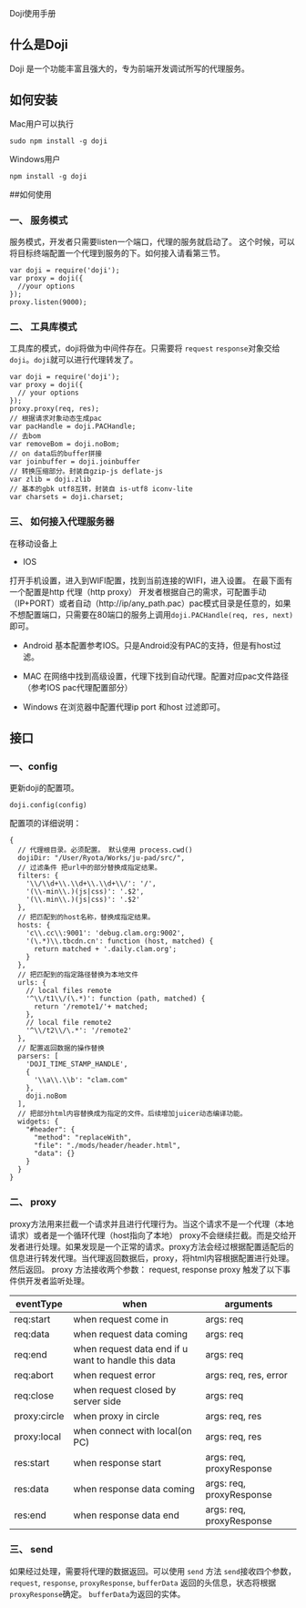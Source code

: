 Doji使用手册

## 什么是Doji
 
Doji 是一个功能丰富且强大的，专为前端开发调试所写的代理服务。

## 如何安装

Mac用户可以执行

```
sudo npm install -g doji
```

Windows用户

```
npm install -g doji
```

##如何使用

### 一、 服务模式
服务模式，开发者只需要listen一个端口，代理的服务就启动了。
这个时候，可以将目标终端配置一个代理到服务的下。如何接入请看第三节。

```nodejs
var doji = require('doji');
var proxy = doji({
  //your options
});
proxy.listen(9000);
```

### 二、 工具库模式
工具库的模式，doji将做为中间件存在。只需要将 `request` `response`对象交给 `doji`。`doji`就可以进行代理转发了。

```nodejs
var doji = require('doji');
var proxy = doji({
  // your options
});
proxy.proxy(req, res);
// 根据请求对象动态生成pac
var pacHandle = doji.PACHandle;
// 去bom
var removeBom = doji.noBom;
// on data后的buffer拼接
var joinbuffer = doji.joinbuffer
// 转换压缩部分。封装自gzip-js deflate-js
var zlib = doji.zlib
// 基本的gbk utf8互转，封装自 is-utf8 iconv-lite
var charsets = doji.charset;
```
### 三、 如何接入代理服务器

在移动设备上

* IOS

打开手机设置，进入到WIFI配置，找到当前连接的WIFI，进入设置。
在最下面有一个配置是http 代理（http proxy） 开发者根据自己的需求，可配置手动（IP+PORT）或者自动（http://ip/any_path.pac）pac模式目录是任意的，如果不想配置端口，只需要在80端口的服务上调用`doji.PACHandle(req, res, next)`即可。

* Android
基本配置参考IOS。只是Android没有PAC的支持，但是有host过滤。

* MAC
在网络中找到高级设置，代理下找到自动代理。配置对应pac文件路径（参考IOS pac代理配置部分）

* Windows
在浏览器中配置代理ip port 和host 过滤即可。

## 接口

### 一、config

更新doji的配置项。

```nodejs
doji.config(config)
```

配置项的详细说明：

```
{
  // 代理根目录。必须配置。 默认使用 process.cwd()
  dojiDir: "/User/Ryota/Works/ju-pad/src/",
  // 过滤条件 把url中的部分替换成指定结果。
  filters: {
    '\\/\\d+\\.\\d+\\.\\d+\\/': '/',
    '(\\-min\\.)(js|css)': '.$2',
    '(\\.min\\.)(js|css)': '.$2'
  },
  // 把匹配到的host名称，替换成指定结果。
  hosts: {
    'c\\.cc\\:9001': 'debug.clam.org:9002',
    '(\.*)\\.tbcdn.cn': function (host, matched) {
      return matched + '.daily.clam.org';
    }
  },
  // 把匹配到的指定路径替换为本地文件 
  urls: {
    // local files remote
    '^\\/t1\\/(\.*)': function (path, matched) {
      return '/remote1/'+ matched;
    },
    // local file remote2
    '^\\/t2\\/\.*': '/remote2'
  },
  // 配置返回数据的操作替换
  parsers: [
    'DOJI_TIME_STAMP_HANDLE',
    {
      '\\a\\.\\b': "clam.com"
    },
    doji.noBom
  ],
  // 把部分html内容替换成为指定的文件。后续增加juicer动态编译功能。
  widgets: {
    "#header": {
      "method": "replaceWith",
      "file": "./mods/header/header.html",
      "data": {}
    }
  }
}
```
### 二、 proxy

proxy方法用来拦截一个请求并且进行代理行为。当这个请求不是一个代理（本地请求）或者是一个循环代理（host指向了本地）
proxy不会继续拦截。而是交给开发者进行处理。如果发现是一个正常的请求。proxy方法会经过根据配置适配后的信息进行转发代理。当代理返回数据后，proxy，将html内容根据配置进行处理。然后返回。
proxy 方法接收两个参数： request, response 
proxy 触发了以下事件供开发者监听处理。


  eventType    | when                                                | arguments
  -------------|-----------------------------------------------------|--------------
  req:start    | when request come in                                | args: req
  req:data     | when request data coming                            | args: req
  req:end      | when request data end if u want to handle this data | args: req
  req:abort    | when request error                                  | args: req, res, error
  req:close    | when request closed by server side                  | args: req
  proxy:circle | when proxy in circle                                | args: req, res
  proxy:local  | when connect with local(on PC)                      | args: req, res
  res:start    | when response start                                 | args: req, proxyResponse
  res:data     | when response data coming                           | args: req, proxyResponse
  res:end      | when response data end                              | args: req, proxyResponse

### 三、 send
如果经过处理，需要将代理的数据返回。可以使用 `send` 方法
`send`接收四个参数， `request`, `response`, `proxyResponse`, `bufferData` 返回的头信息，状态将根据`proxyResponse`确定。 `bufferData`为返回的实体。


